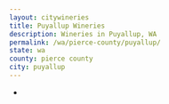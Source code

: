```yaml
---
layout: citywineries
title: Puyallup Wineries
description: Wineries in Puyallup, WA
permalink: /wa/pierce-county/puyallup/
state: wa
county: pierce county
city: puyallup
---
```

-
